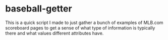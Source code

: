 # baseball-getter

This is a quick script I made to just gather a bunch of examples of MLB.com scoreboard pages to get a sense of what type of information is typically there and what values different attributes have.
